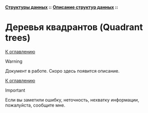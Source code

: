 **[Структуры данных](../../README.md#data-structures) ::** 
**[Описание структур данных](../../README.md#data-structures-descriptions) ::**
# Деревья квадрантов (Quadrant trees)

<!--

-->

[К оглавлению](../../README.md#data-structures-descriptions)

> [!WARNING]
> Документ в работе. Скоро здесь появится описание.

[К оглавлению](../../README.md#data-structures-descriptions)

> [!IMPORTANT]
> Если вы заметили ошибку, неточность, нехватку информации, пожалуйста, сообщите мне.
